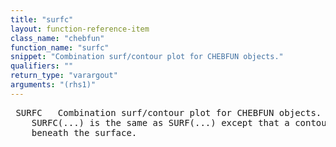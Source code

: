 ```yaml
---
title: "surfc"
layout: function-reference-item
class_name: "chebfun"
function_name: "surfc"
snippet: "Combination surf/contour plot for CHEBFUN objects."
qualifiers: ""
return_type: "varargout"
arguments: "(rhs1)"
---
```


<pre class="help-text"> SURFC   Combination surf/contour plot for CHEBFUN objects.
    SURFC(...) is the same as SURF(...) except that a contour plot is drawn
    beneath the surface.
</pre>